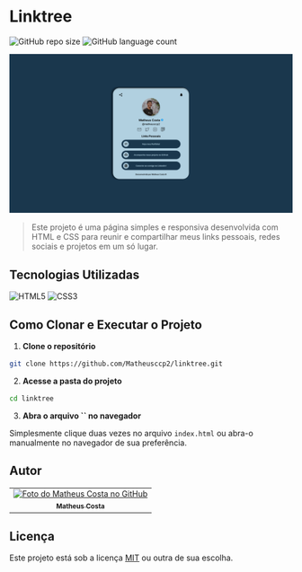 # Linktree

![GitHub repo size](https://img.shields.io/github/repo-size/matheusccp2/linktree?style=for-the-badge)
![GitHub language count](https://img.shields.io/github/languages/count/matheusccp2/linktree?style=for-the-badge)

![Imagem da versão Desktop](src/img/Conecte-se%20comigo!.png)

> Este projeto é uma página simples e responsiva desenvolvida com HTML e CSS para reunir e compartilhar meus links pessoais, redes sociais e projetos em um só lugar.

## Tecnologias Utilizadas

![HTML5](https://img.shields.io/badge/HTML5-E34F26?style=for-the-badge&logo=html5&logoColor=white)
![CSS3](https://img.shields.io/badge/CSS3-1572B6?style=for-the-badge&logo=css3&logoColor=white)

## Como Clonar e Executar o Projeto

1. **Clone o repositório**

```bash
git clone https://github.com/Matheusccp2/linktree.git
```

2. **Acesse a pasta do projeto**

```bash
cd linktree
```

3. **Abra o arquivo **``** no navegador**

Simplesmente clique duas vezes no arquivo `index.html` ou abra-o manualmente no navegador de sua preferência.

## Autor

<table>
  <tr>
    <td align="center">
      <a href="#" title="defina o título do link">
        <img src="https://avatars3.githubusercontent.com/u/93059906" width="100px;" alt="Foto do Matheus Costa no GitHub"/><br>
        <sub>
          <b>Matheus Costa</b>
        </sub>
      </a>
    </td>    
  </tr>
</table>

## Licença

Este projeto está sob a licença [MIT](LICENSE) ou outra de sua escolha.

